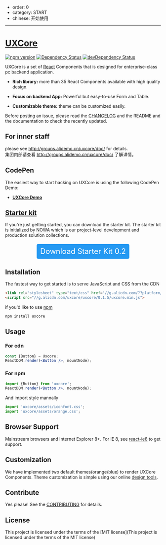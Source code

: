 - order: 0
- category: START
- chinese: 开始使用

---

# [UXCore](http://uxco.re/)

[![npm version](https://img.shields.io/npm/v/uxcore.svg?style=flat-square)](https://www.npmjs.com/package/uxcore) [![Dependency Status](https://img.shields.io/david/uxcore/uxcore.svg?label=deps&style=flat-square)](https://david-dm.org/uxcore/uxcore) [![devDependency Status](https://img.shields.io/david/dev/uxcore/uxcore.svg?label=devDeps&style=flat-square)](https://david-dm.org/uxcore/uxcore#info=devDependencies)

UXCore is a set of [React](http://facebook.github.io/react/) Components that is designed for enterprise-class pc backend application.

* **Rich library:** more than 35 React Components available with high quality design.

* **Focus on backend App:** Powerful but easy-to-use Form and Table.

* **Customizable theme:** theme can be customized easily.

Before posting an issue, please read the [CHANGELOG](https://github.com/uxcore/uxcore/releases) and the README and the documentation to check the recently updated.

## For inner staff

please see http://groups.alidemo.cn/uxcore/doc/ for details.  
集团内部请查看 http://groups.alidemo.cn/uxcore/doc/ 了解详情。

## CodePen

The easiest way to start hacking on UXCore is using the following CodePen Demo:

* **[UXCore Demo](http://codepen.io/eternalsky/pen/qZwNVL)**

## [Starter kit](https://github.com/uxcore/starter-kit)

If you're just getting started, you can download the starter kit. The starter kit is initialized by [NOWA](http://nowa-webpack.github.io/web/index.html?en) which is our project-level development and production solution collections.

<a style="height: 48px;line-height: 48px;font-size:24px;text-align:center;width: 300px;background: #2599f2;color: white;display:block;border-radius: 5px;margin: 20px auto;text-decoration:none;" href="https://github.com/uxcore/starter-kit/archive/master.zip" target="_blank">Download Starter Kit 0.2</a>

## Installation

The fastest way to get started is to serve JavaScript and CSS from the CDN

```html
<link rel="stylesheet" type="text/css" href="//g.alicdn.com/??platform/common/s/1.1/global/global.css,uxcore/uxcore-kuma/2.0.7/orange.min.css">
<script src="//g.alicdn.com/uxcore/uxcore/0.1.5/uxcore.min.js">
```

if you'd like to use [npm](npmjs.com)

```sh
npm install uxcore
```

## Usage

### For cdn

```jsx
const {Button} = Uxcore;
ReactDOM.render(<Button />, mountNode);
```

### For npm
```jsx
import {Button} from 'uxcore';
ReactDOM.render(<Button />, mountNode);
```

And import style mannally

```jsx
import 'uxcore/assets/iconfont.css';
import 'uxcore/assets/orange.css';
```

## Browser Support

Mainstream browsers and Internet Explorer 8+. For IE 8, see [react-ie8](https://github.com/xcatliu/react-ie8) to get support.  

## Customization

We have implemented two default themes(orange/blue) to render UXCore Components. Theme customization is simple using our online [design tools](http://uxco.re/theme/builder).

## Contribute

Yes please! See the [CONTRIBUTING](https://github.com/uxcore/uxcore/blob/master/CONTRIBUTING.md) for details.

## License

This project is licensed under the terms of the [MIT license](This project is licensed under the terms of the MIT license)

